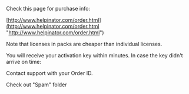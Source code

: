 Check this page for purchase info:




[http://www.helpinator.com/order.html](http://www.helpinator.com/order.html "http://www.helpinator.com/order.html")




Note that licenses in packs are cheaper than individual licenses.




You will receive your activation key within minutes. In case the key didn't arrive on time:


Contact support with your Order ID.



Check out "Spam" folder
